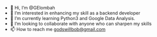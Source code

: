 - 👋 Hi, I’m @GElombah
- 👀 I’m interested in enhancing my skill as a backend developer 
- 🌱 I’m currently learning Python3 and Google Data Analysis.
- 💞️ I’m looking to collaborate with anyone who can sharpen my skills 
- 📫 How to reach me godswillbob@gmail.com

<!---
GElombah/GElombah is a ✨ special ✨ repository because its `README.md` (this file) appears on your GitHub profile.
You can click the Preview link to take a look at your changes.
--->
